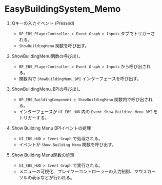 # EasyBuildingSystem_Memo

1. Qキーの入力イベント (Pressed)
   - `BP_EBS_PlayerController > Event Graph > Inputs` タブでトリガーされる。
   - `ShowBuildingMenu` 関数を呼び出す。

2. ShowBuildingMenu関数の呼び出し
   - `BP_EBS_PlayerController > Event Graph > Inputs` から呼び出される。
   - 関数内で `ShowBuildingMenu_BPI` インターフェースを呼び出す。

3. ShowBuildingMenu_BPIの呼び出し
   - `BP_EBS_BuildingComponent > ShowBuildingMenu` 関数内で呼び出される。
   - インターフェースが `UI_EBS_HUD` 内の `Event Show Building Menu BPI` をトリガーする。

4. Show Building Menu BPIイベントの処理
   - `UI_EBS_HUD > Event Graph` で処理される。
   - イベントが `Show Building Menu` 関数を呼び出す。

5. Show Building Menu関数の処理
   - `UI_EBS_HUD > Event Graph` で実行される。
   - メニューの可視化、プレイヤーコントローラーの入力制御、マウスカーソルの表示などが行われる。
